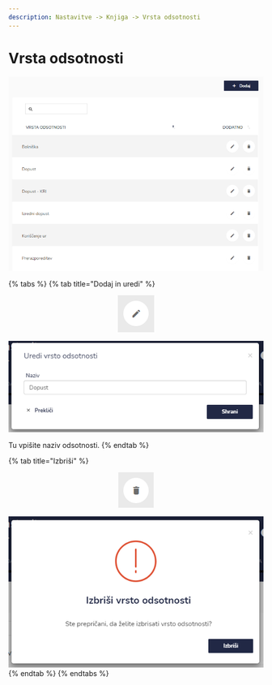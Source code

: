 ```yaml
---
description: Nastavitve -> Knjiga -> Vrsta odsotnosti
---
```


# Vrsta odsotnosti

![](../../.gitbook/assets/N_2_knjiga_2_vrste_odsotnosti_pogled.PNG)

{% tabs %}
{% tab title="Dodaj in uredi" %}
<div align="center"><img src="../../.gitbook/assets/Knjiga_ikona_pisalo (5).png" alt="Ikona za urejanje"></div>

![](../../.gitbook/assets/N_2_knjiga_2_vrste_odsotnosti_uredi.PNG)

Tu vpišite naziv odsotnosti.
{% endtab %}

{% tab title="Izbriši" %}
<div align="center"><img src="../../.gitbook/assets/Knjiga_ikona_izbris.png" alt="Ikona za brisanje"></div>

![](../../.gitbook/assets/N_2_knjiga_2_vrste_odsotnosti_izbrisi.PNG)
{% endtab %}
{% endtabs %}

###
